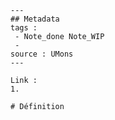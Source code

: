 ```Note permanent
---
## Metadata
tags : 
 - Note_done Note_WIP
 - 
source : UMons 
---

Link :
1.

# Définition

```